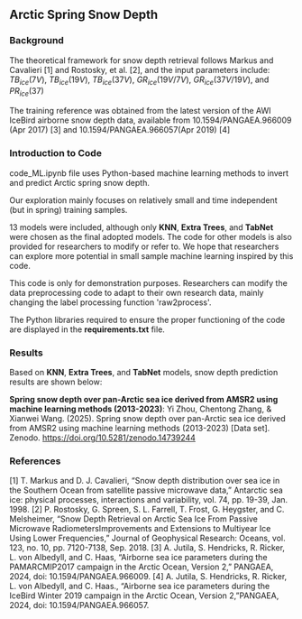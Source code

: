 ## Arctic Spring Snow Depth
### Background
The theoretical framework for snow depth retrieval follows Markus and Cavalieri [1] and Rostosky, et al. [2], and the input parameters include: $TB_{ice} (7V)$,  $TB_{ice} (19V)$, $TB_{ice} (37V)$, $GR_{ice} (19V/7V)$, $GR_{ice} (37V/19V)$, and $PR_{ice} (37)$


The training reference was obtained from the latest version of the AWI IceBird airborne snow depth data, available from 10.1594/PANGAEA.966009 (Apr 2017) [3] and  10.1594/PANGAEA.966057(Apr 2019) [4]


### Introduction to Code
code_ML.ipynb file uses Python-based machine learning methods to invert and predict Arctic spring snow depth.


Our exploration mainly focuses on relatively small and time independent (but in spring) training samples.


13 models were included, although only **KNN**, **Extra Trees**, and **TabNet** were chosen as the final adopted models. The code for other models is also provided for researchers to modify or refer to. We hope that researchers can explore more potential in small sample machine learning inspired by this code.


This code is only for demonstration purposes. Researchers can modify the data preprocessing code to adapt to their own research data, mainly changing the label processing function 'raw2process'.


The Python libraries required to ensure the proper functioning of the code are displayed in the **requirements.txt** file.


### Results


Based on **KNN**, **Extra Trees**, and **TabNet** models, snow depth prediction results are shown below:


**Spring snow depth over pan-Arctic sea ice derived from AMSR2 using machine learning methods (2013-2023)**: 
Yi Zhou, Chentong Zhang, & Xianwei Wang. (2025). Spring snow depth over pan-Arctic sea ice derived from AMSR2 using machine learning methods (2013-2023) [Data set]. Zenodo. https://doi.org/10.5281/zenodo.14739244


### References

[1] T. Markus and D. J. Cavalieri, “Snow depth distribution over sea ice in the Southern Ocean from satellite passive microwave data,” Antarctic sea ice: physical processes, interactions and variability, vol. 74, pp. 19-39, Jan. 1998.
[2] P. Rostosky, G. Spreen, S. L. Farrell, T. Frost, G. Heygster, and C. Melsheimer, “Snow Depth Retrieval on Arctic Sea Ice From Passive Microwave RadiometersImprovements and Extensions to Multiyear Ice Using Lower Frequencies,” Journal of Geophysical Research: Oceans, vol. 123, no. 10, pp. 7120-7138, Sep. 2018.
[3] A. Jutila, S. Hendricks, R. Ricker, L. von Albedyll, and C. Haas, “Airborne sea ice parameters during the PAMARCMIP2017 campaign in the Arctic Ocean, Version 2,” PANGAEA, 2024, doi: 10.1594/PANGAEA.966009.
[4] A. Jutila, S. Hendricks, R. Ricker, L. von Albedyll, and C. Haas., “Airborne sea ice parameters during the IceBird Winter 2019 campaign in the Arctic Ocean, Version 2,”PANGAEA, 2024, doi: 10.1594/PANGAEA.966057.
